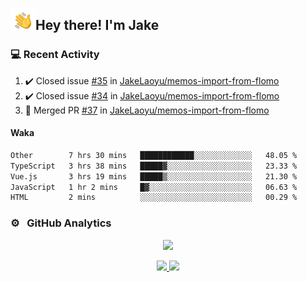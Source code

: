 <img alt="Night Coding" src="./assets/Hand%20Wave.gif" width='40' align="left"/><h2>Hey there! I'm Jake</h2>

### 💻 Recent Activity

<!--RECENT_ACTIVITY:start-->
1. ✔️ Closed issue [#35](https://github.com/JakeLaoyu/memos-import-from-flomo/issues/35) in [JakeLaoyu/memos-import-from-flomo](https://github.com/JakeLaoyu/memos-import-from-flomo)<br>
2. ✔️ Closed issue [#34](https://github.com/JakeLaoyu/memos-import-from-flomo/issues/34) in [JakeLaoyu/memos-import-from-flomo](https://github.com/JakeLaoyu/memos-import-from-flomo)<br>
3. 🎉 Merged PR [#37](https://github.com/JakeLaoyu/memos-import-from-flomo/pull/37) in [JakeLaoyu/memos-import-from-flomo](https://github.com/JakeLaoyu/memos-import-from-flomo)<br>
<!--RECENT_ACTIVITY:end-->

#### Waka

<!--START_SECTION:waka-->

```txt
Other        7 hrs 30 mins   ████████████░░░░░░░░░░░░░   48.05 %
TypeScript   3 hrs 38 mins   █████▓░░░░░░░░░░░░░░░░░░░   23.33 %
Vue.js       3 hrs 19 mins   █████▒░░░░░░░░░░░░░░░░░░░   21.30 %
JavaScript   1 hr 2 mins     █▓░░░░░░░░░░░░░░░░░░░░░░░   06.63 %
HTML         2 mins          ░░░░░░░░░░░░░░░░░░░░░░░░░   00.29 %
```

<!--END_SECTION:waka-->

### ⚙️ &nbsp; GitHub Analytics

<p align="center">
  <img src="http://github-profile-summary-cards.vercel.app/api/cards/profile-details?username=JakeLaoyu&theme=2077" />
</p>


<p align="center">
<a href="https://github.com/JakeLaoyu">
  <img height="180em" src="https://github-readme-stats-eight-theta.vercel.app/api?username=jakelaoyu&show_icons=true&theme=algolia&include_all_commits=true&count_private=true"/>
  <img height="180em" src="https://github-readme-stats-eight-theta.vercel.app/api/top-langs/?username=jakelaoyu&layout=compact&langs_count=8&theme=algolia&hide=html&count_private=true"/>
</a>
</p>

<!-- ### 🤝🏻 &nbsp; Connect with Me

<p align="center">
<a href="https://i.jakeyu.top"><img src="https://img.shields.io/badge/-i.jakeyu.top-3423A6?style=flat&logo=Google-Chrome&logoColor=white"/></a>
<a href="mailto:jake.laoyu@gmail.com"><img src="https://img.shields.io/badge/-jake.laoyu@gmail.com-D14836?style=flat&logo=Gmail&logoColor=white"/></a>
</p> -->

